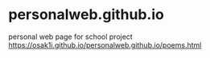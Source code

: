 # personalweb.github.io
personal web page for school project
https://osak1i.github.io/personalweb.github.io/poems.html
